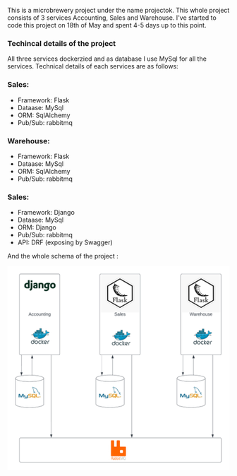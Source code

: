 This is a microbrewery project under the name projectok. This whole project consists of 3 services Accounting, Sales and Warehouse. I've started 
to code this project on 18th of May and spent 4-5 days up to this point.

### Techincal details of the project

All three services dockerzied and as database I use MySql for all the services. Technical details of each services are as follows:

### Sales:
- Framework: Flask
- Dataase: MySql
- ORM: SqlAlchemy
- Pub/Sub: rabbitmq

### Warehouse:
- Framework: Flask
- Dataase: MySql
- ORM: SqlAlchemy
- Pub/Sub: rabbitmq

### Sales:
- Framework: Django
- Dataase: MySql
- ORM: Django
- Pub/Sub: rabbitmq
- API: DRF (exposing by Swagger)

And the whole schema of the project :

![Alt text](cloudsigma.png?raw=true "Schema")